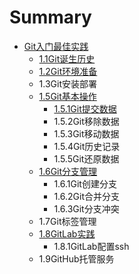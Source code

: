 # Summary

* [Git入门最佳实践](README.md)
   * [1.1Git诞生历史](11gitdan_sheng_li_shi.md)
   * [1.2Git环境准备](12githuan_jing_zhun_bei.md)
   * 1.3Git安装部署
   * [1.5Git基本操作](gitji_ben_cao_zuo.md)
       * [1.5.1Git提交数据](151gitti_jiao_shu_ju.md)
       * 1.5.2Git移除数据
       * 1.5.3Git移动数据
       * 1.5.4Git历史记录
       * 1.5.5Git还原数据
   * [1.6Git分支管理](16gitguan_li_fen_zhi_jie_gou.md)
       * 1.6.1Git创建分支
       * 1.6.2Git合并分支
       * 1.6.3Git分支冲突
   * 1.7Git标签管理
   * [1.8GitLab实践](18gitlabshi_jian.md)
       * 1.8.1GitLab配置ssh
   * 1.9GitHub托管服务


